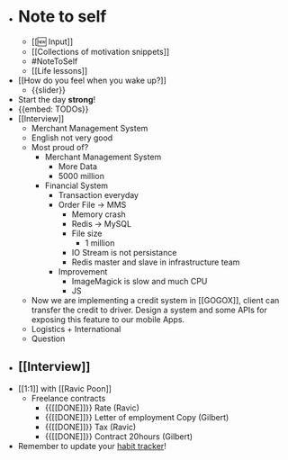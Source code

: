 - # Note to self
    - [[🆕 Input]]
    - [[Collections of motivation snippets]]
    - #NoteToSelf
    - [[Life lessons]]
- [[How do you feel when you wake up?]]
    - {{slider}}
- Start the day **strong**!
- {{embed: TODOs}}
- [[Interview]]
    - Merchant Management System
    - English not very good
    - Most proud of?
        - Merchant Management System
            - More Data
            - 5000 million
        - Financial System
            - Transaction everyday
            - Order File -> MMS
                - Memory crash
                - Redis -> MySQL
                - File size
                    - 1 million
                - IO Stream is not persistance
                - Redis master and slave in infrastructure team
            - Improvement
                - ImageMagick is slow and much CPU
                - JS
    - Now we are implementing a credit system in [[GOGOX]], client can transfer the credit to driver. Design a system and some APIs for exposing this feature to our mobile Apps.
    - Logistics + International
    - Question
- [[Interview]]
    - 
- [[1:1]] with [[Ravic Poon]]
    - Freelance contracts
        - {{[[DONE]]}}  Rate (Ravic)
        - {{[[DONE]]}}  Letter of employment Copy (Gilbert)
        - {{[[DONE]]}}  Tax (Ravic)
        - {{[[DONE]]}}  Contract 20hours (Gilbert)
- Remember to update your [habit tracker](https://docs.google.com/spreadsheets/d/1rVOW_AvAsjRBhm2VjXzHcHkOJ14dviBUIPj3M5xvICs/edit#gid=1376149734)!
